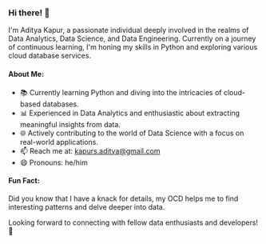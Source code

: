 ### Hi there! 👋

I'm Aditya Kapur, a passionate individual deeply involved in the realms of Data Analytics, Data Science, and Data Engineering. Currently on a journey of continuous learning, I'm honing my skills in Python and exploring various cloud database services.

#### About Me:
- 📚 Currently learning Python and diving into the intricacies of cloud-based databases.
- 📊 Experienced in Data Analytics and enthusiastic about extracting meaningful insights from data.
- 🌐 Actively contributing to the world of Data Science with a focus on real-world applications.
- 📫 Reach me at: [kapurs.aditya@gmail.com](mailto:kapurs.aditya@gmail.com)
- 😄 Pronouns: he/him

#### Fun Fact:
Did you know that I have a knack for details, my OCD helps me to find interesting patterns and delve deeper into data.

Looking forward to connecting with fellow data enthusiasts and developers! 🚀
